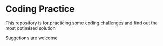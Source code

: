 # Coding Practice
This repository is for practicing some coding challenges and find out the most optimised solution

Suggetions are welcome

